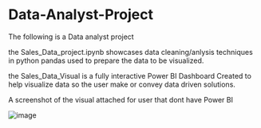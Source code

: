 # Data-Analyst-Project
The following is a Data analyst project

the Sales_Data_project.ipynb showcases data cleaning/anlysis techniques in python pandas used to prepare the data to be visualized.

the Sales_Data_Visual is a fully interactive Power BI Dashboard Created to help visualize data so the user make or convey data driven solutions.

A screenshot of the visual attached for user that dont have Power BI

![image](https://github.com/user-attachments/assets/b9cad91a-f7b1-4759-b98e-0120284264e6)

